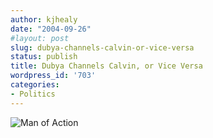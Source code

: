 ```yaml
---
author: kjhealy
date: "2004-09-26"
#layout: post
slug: dubya-channels-calvin-or-vice-versa
status: publish
title: Dubya Channels Calvin, or Vice Versa
wordpress_id: '703'
categories:
- Politics
---
```


![Man of Action](http://www.kieranhealy.org/files/misc/man-of-action.png)
